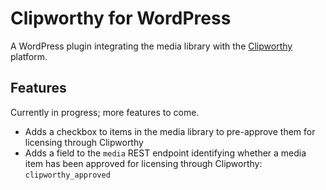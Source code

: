 # Clipworthy for WordPress

A WordPress plugin integrating the media library with the [Clipworthy](https://www.clipworthy.com/) platform.

## Features

Currently in progress; more features to come.

* Adds a checkbox to items in the media library to pre-approve them for licensing through Clipworthy
* Adds a field to the `media` REST endpoint identifying whether a media item has been approved for licensing through Clipworthy: `clipworthy_approved`
